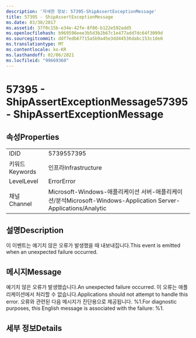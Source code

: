 ```yaml
---
description: '자세한 정보: 57395-ShipAssertExceptionMessage'
title: 57395 - ShipAssertExceptionMessage
ms.date: 03/30/2017
ms.assetid: 37f0c15b-e34e-42fe-8f86-b122e592add5
ms.openlocfilehash: b969596eee3b5d3b2b67c1e477add7dc64f3099d
ms.sourcegitcommit: ddf7edb67715a5b9a45e3dd44536dabc153c1de0
ms.translationtype: MT
ms.contentlocale: ko-KR
ms.lasthandoff: 02/06/2021
ms.locfileid: "99669360"
---
```

# <a name="57395---shipassertexceptionmessage"></a><span data-ttu-id="6dc84-103">57395 - ShipAssertExceptionMessage</span><span class="sxs-lookup"><span data-stu-id="6dc84-103">57395 - ShipAssertExceptionMessage</span></span>

## <a name="properties"></a><span data-ttu-id="6dc84-104">속성</span><span class="sxs-lookup"><span data-stu-id="6dc84-104">Properties</span></span>  
  
|||  
|-|-|  
|<span data-ttu-id="6dc84-105">ID</span><span class="sxs-lookup"><span data-stu-id="6dc84-105">ID</span></span>|<span data-ttu-id="6dc84-106">57395</span><span class="sxs-lookup"><span data-stu-id="6dc84-106">57395</span></span>|  
|<span data-ttu-id="6dc84-107">키워드</span><span class="sxs-lookup"><span data-stu-id="6dc84-107">Keywords</span></span>|<span data-ttu-id="6dc84-108">인프라</span><span class="sxs-lookup"><span data-stu-id="6dc84-108">Infrastructure</span></span>|  
|<span data-ttu-id="6dc84-109">Level</span><span class="sxs-lookup"><span data-stu-id="6dc84-109">Level</span></span>|<span data-ttu-id="6dc84-110">Error</span><span class="sxs-lookup"><span data-stu-id="6dc84-110">Error</span></span>|  
|<span data-ttu-id="6dc84-111">채널</span><span class="sxs-lookup"><span data-stu-id="6dc84-111">Channel</span></span>|<span data-ttu-id="6dc84-112">Microsoft-Windows-애플리케이션 서버-애플리케이션/분석</span><span class="sxs-lookup"><span data-stu-id="6dc84-112">Microsoft-Windows-Application Server-Applications/Analytic</span></span>|  
  
## <a name="description"></a><span data-ttu-id="6dc84-113">설명</span><span class="sxs-lookup"><span data-stu-id="6dc84-113">Description</span></span>  

 <span data-ttu-id="6dc84-114">이 이벤트는 예기치 않은 오류가 발생했을 때 내보내집니다.</span><span class="sxs-lookup"><span data-stu-id="6dc84-114">This event is emitted when an unexpected failure occurred.</span></span>  
  
## <a name="message"></a><span data-ttu-id="6dc84-115">메시지</span><span class="sxs-lookup"><span data-stu-id="6dc84-115">Message</span></span>  

 <span data-ttu-id="6dc84-116">예기치 않은 오류가 발생했습니다.</span><span class="sxs-lookup"><span data-stu-id="6dc84-116">An unexpected failure occurred.</span></span> <span data-ttu-id="6dc84-117">이 오류는 애플리케이션에서 처리할 수 없습니다.</span><span class="sxs-lookup"><span data-stu-id="6dc84-117">Applications should not attempt to handle this error.</span></span> <span data-ttu-id="6dc84-118">오류와 관련된 다음 메시지가 진단용으로 제공됩니다. %1.</span><span class="sxs-lookup"><span data-stu-id="6dc84-118">For diagnostic purposes, this English message is associated with the failure: %1.</span></span>  
  
## <a name="details"></a><span data-ttu-id="6dc84-119">세부 정보</span><span class="sxs-lookup"><span data-stu-id="6dc84-119">Details</span></span>
